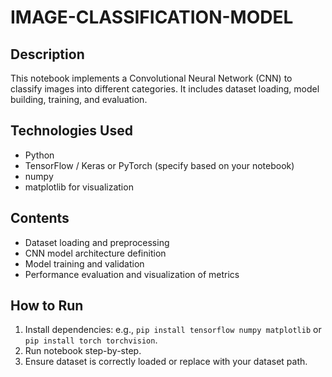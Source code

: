 # IMAGE-CLASSIFICATION-MODEL

## Description
This notebook implements a Convolutional Neural Network (CNN) to classify images into different categories. It includes dataset loading, model building, training, and evaluation.

## Technologies Used
- Python
- TensorFlow / Keras or PyTorch (specify based on your notebook)
- numpy
- matplotlib for visualization

## Contents
- Dataset loading and preprocessing
- CNN model architecture definition
- Model training and validation
- Performance evaluation and visualization of metrics

## How to Run
1. Install dependencies: e.g., `pip install tensorflow numpy matplotlib` or `pip install torch torchvision`.
2. Run notebook step-by-step.
3. Ensure dataset is correctly loaded or replace with your dataset path.

